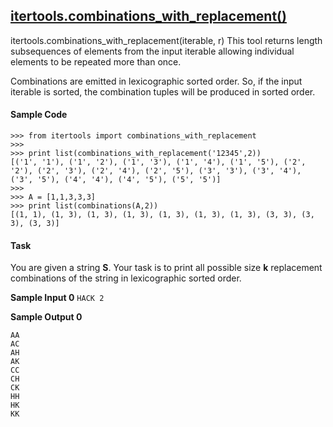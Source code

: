 ## **[itertools.combinations_with_replacement()](https://www.hackerrank.com/challenges/itertools-combinations-with-replacement)** 
itertools.combinations_with_replacement(iterable, r)
This tool returns length subsequences of elements from the input iterable allowing individual elements to be repeated more than once.

Combinations are emitted in lexicographic sorted order. So, if the input iterable is sorted, the combination tuples will be produced in sorted order.

#### Sample Code
```
>>> from itertools import combinations_with_replacement
>>> 
>>> print list(combinations_with_replacement('12345',2))
[('1', '1'), ('1', '2'), ('1', '3'), ('1', '4'), ('1', '5'), ('2', '2'), ('2', '3'), ('2', '4'), ('2', '5'), ('3', '3'), ('3', '4'), ('3', '5'), ('4', '4'), ('4', '5'), ('5', '5')]
>>> 
>>> A = [1,1,3,3,3]
>>> print list(combinations(A,2))
[(1, 1), (1, 3), (1, 3), (1, 3), (1, 3), (1, 3), (1, 3), (3, 3), (3, 3), (3, 3)]
```
#### Task

You are given a string **S**.
Your task is to print all possible size **k** replacement combinations of the string in lexicographic sorted order.

**Sample Input 0** 
`HACK 2`

**Sample Output 0**  
```
AA
AC
AH
AK
CC
CH
CK
HH
HK
KK
```